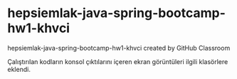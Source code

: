 # hepsiemlak-java-spring-bootcamp-hw1-khvci
hepsiemlak-java-spring-bootcamp-hw1-khvci created by GitHub Classroom


Çalıştırılan kodların konsol çıktılarını içeren ekran görüntüleri ilgili klasörlere eklendi.
